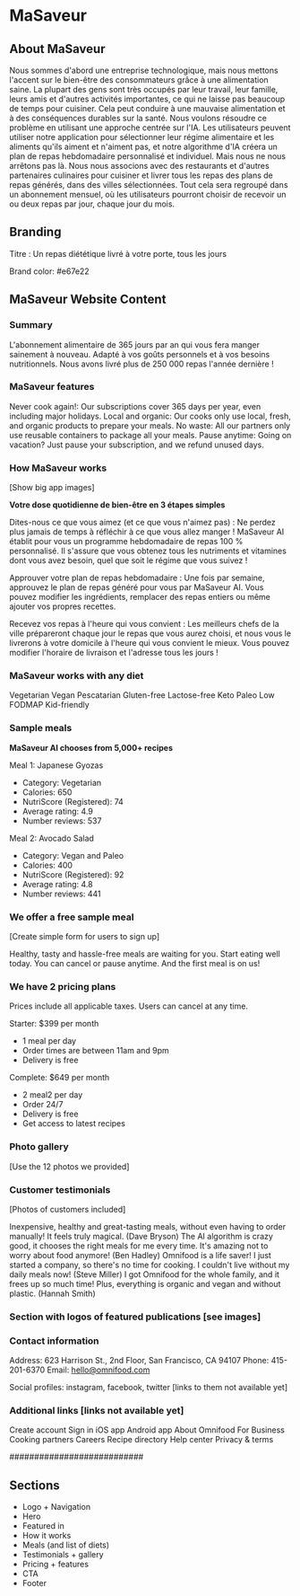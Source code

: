 # MaSaveur

## About MaSaveur

Nous sommes d'abord une entreprise technologique, mais nous mettons l'accent sur le bien-être des consommateurs grâce à une alimentation saine. La plupart des gens sont très occupés par leur travail, leur famille, leurs amis et d'autres activités importantes, ce qui ne laisse pas beaucoup de temps pour cuisiner. Cela peut conduire à une mauvaise alimentation et à des conséquences durables sur la santé. Nous voulons résoudre ce problème en utilisant une approche centrée sur l'IA. Les utilisateurs peuvent utiliser notre application pour sélectionner leur régime alimentaire et les aliments qu'ils aiment et n'aiment pas, et notre algorithme d'IA créera un plan de repas hebdomadaire personnalisé et individuel. Mais nous ne nous arrêtons pas là. Nous nous associons avec des restaurants et d'autres partenaires culinaires pour cuisiner et livrer tous les repas des plans de repas générés, dans des villes sélectionnées. Tout cela sera regroupé dans un abonnement mensuel, où les utilisateurs pourront choisir de recevoir un ou deux repas par jour, chaque jour du mois.

## Branding

Titre : Un repas diététique livré à votre porte, tous les jours

Brand color: #e67e22

## MaSaveur Website Content

### Summary

L'abonnement alimentaire de 365 jours par an qui vous fera manger sainement à nouveau. Adapté à vos goûts personnels et à vos besoins nutritionnels. Nous avons livré plus de 250 000 repas l'année dernière !

### MaSaveur features

Never cook again!: Our subscriptions cover 365 days per year, even including major holidays.
Local and organic: Our cooks only use local, fresh, and organic products to prepare your meals.
No waste: All our partners only use reusable containers to package all your meals.
Pause anytime: Going on vacation? Just pause your subscription, and we refund unused days.

### How MaSaveur works

[Show big app images]

**Votre dose quotidienne de bien-être en 3 étapes simples**

Dites-nous ce que vous aimez (et ce que vous n'aimez pas) : Ne perdez plus jamais de temps à réfléchir à ce que vous allez manger ! MaSaveur AI établit pour vous un programme hebdomadaire de repas 100 % personnalisé. Il s'assure que vous obtenez tous les nutriments et vitamines dont vous avez besoin, quel que soit le régime que vous suivez !

Approuver votre plan de repas hebdomadaire : Une fois par semaine, approuvez le plan de repas généré pour vous par MaSaveur AI. Vous pouvez modifier les ingrédients, remplacer des repas entiers ou même ajouter vos propres recettes.

Recevez vos repas à l'heure qui vous convient : Les meilleurs chefs de la ville prépareront chaque jour le repas que vous aurez choisi, et nous vous le livrerons à votre domicile à l'heure qui vous convient le mieux. Vous pouvez modifier l'horaire de livraison et l'adresse tous les jours !

### MaSaveur works with any diet

Vegetarian
Vegan
Pescatarian
Gluten-free
Lactose-free
Keto
Paleo
Low FODMAP
Kid-friendly

### Sample meals

**MaSaveur AI chooses from 5,000+ recipes**

Meal 1: Japanese Gyozas

- Category: Vegetarian
- Calories: 650
- NutriScore (Registered): 74
- Average rating: 4.9
- Number reviews: 537

Meal 2: Avocado Salad

- Category: Vegan and Paleo
- Calories: 400
- NutriScore (Registered): 92
- Average rating: 4.8
- Number reviews: 441

### We offer a free sample meal

[Create simple form for users to sign up]

Healthy, tasty and hassle-free meals are waiting for you. Start eating well today. You can cancel or pause anytime. And the first meal is on us!

### We have 2 pricing plans

Prices include all applicable taxes. Users can cancel at any time.

Starter: $399 per month

- 1 meal per day
- Order times are between 11am and 9pm
- Delivery is free

Complete: $649 per month

- 2 meal2 per day
- Order 24/7
- Delivery is free
- Get access to latest recipes

### Photo gallery

[Use the 12 photos we provided]

### Customer testimonials

[Photos of customers included]

Inexpensive, healthy and great-tasting meals, without even having to order manually! It feels truly magical. (Dave Bryson)
The AI algorithm is crazy good, it chooses the right meals for me every time. It's amazing not to worry about food anymore! (Ben Hadley)
Omnifood is a life saver! I just started a company, so there's no time for cooking. I couldn't live without my daily meals now! (Steve Miller)
I got Omnifood for the whole family, and it frees up so much time! Plus, everything is organic and vegan and without plastic. (Hannah Smith)

### Section with logos of featured publications [see images]

### Contact information

Address: 623 Harrison St., 2nd Floor, San Francisco, CA 94107
Phone: 415-201-6370
Email: hello@omnifood.com

Social profiles: instagram, facebook, twitter [links to them not available yet]

### Additional links [links not available yet]

Create account
Sign in
iOS app
Android app
About Omnifood
For Business
Cooking partners
Careers
Recipe directory
Help center
Privacy & terms

###########################

## Sections

- Logo + Navigation
- Hero
- Featured in
- How it works
- Meals (and list of diets)
- Testimonials + gallery
- Pricing + features
- CTA
- Footer
